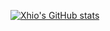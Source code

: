 [![Xhio's GitHub stats](https://github-readme-stats.vercel.app/api?username=ixn-xhio)](https://github.com/anuraghazra/github-readme-stats)
